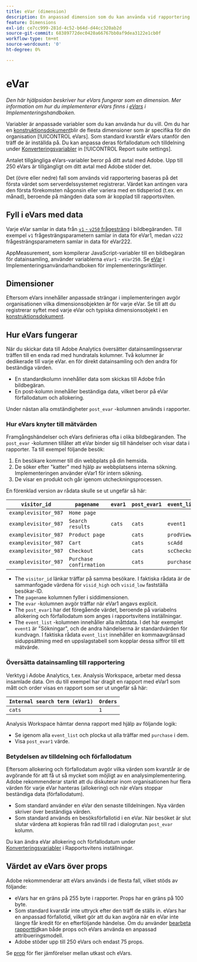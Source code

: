 ```yaml
---
title: eVar (dimension)
description: En anpassad dimension som du kan använda vid rapportering.
feature: Dimensions
exl-id: ce7cc999-281d-4c52-b64d-d44cc320ab2d
source-git-commit: 68389772dec0420a66767bb0af9dea3122e1cb0f
workflow-type: tm+mt
source-wordcount: '0'
ht-degree: 0%

---
```


# eVar

*Den här hjälpsidan beskriver hur eVars fungerar som en dimension. Mer information om hur du implementerar eVars finns i [eVars](/help/implement/vars/page-vars/evar.md) i Implementeringshandboken.*

Variabler är anpassade variabler som du kan använda hur du vill. Om du har en [konstruktionsdokument](/help/implement/prepare/solution-design.md)blir de flesta dimensioner som är specifika för din organisation [!UICONTROL eVars]. Som standard kvarstår eVars utanför den träff de är inställda på. Du kan anpassa deras förfallodatum och tilldelning under [Konverteringsvariabler](/help/admin/admin/c-manage-report-suites/c-edit-report-suites/conversion-var-admin/conversion-var-admin.md) in [!UICONTROL Report suite settings].

Antalet tillgängliga eVars-variabler beror på ditt avtal med Adobe. Upp till 250 eVars är tillgängligt om ditt avtal med Adobe stöder det.

Det (övre eller nedre) fall som används vid rapportering baseras på det första värdet som serverdelssystemet registrerar. Värdet kan antingen vara den första förekomsten någonsin eller variera med en tidsperiod (t.ex. en månad), beroende på mängden data som är kopplad till rapportsviten.

## Fyll i eVars med data

Varje eVar samlar in data från [`v1` - `v250` frågesträng](/help/implement/validate/query-parameters.md) i bildbegäranden. Till exempel `v1` frågesträngsparametern samlar in data för eVar1, medan `v222` frågesträngsparametern samlar in data för eVar222.

AppMeasurement, som kompilerar JavaScript-variabler till en bildbegäran för datainsamling, använder variablerna `eVar1` - `eVar250`. Se [eVar](/help/implement/vars/page-vars/evar.md) i Implementeringsanvändarhandboken för implementeringsriktlinjer.

## Dimensioner

Eftersom eVars innehåller anpassade strängar i implementeringen avgör organisationen vilka dimensionsobjekten är för varje eVar. Se till att du registrerar syftet med varje eVar och typiska dimensionsobjekt i en [konstruktionsdokument](/help/implement/prepare/solution-design.md).

## Hur eVars fungerar

När du skickar data till Adobe Analytics översätter datainsamlingsservrar träffen till en enda rad med hundratals kolumner. Två kolumner är dedikerade till varje eVar. en för direkt datainsamling och den andra för beständiga värden.

* En standardkolumn innehåller data som skickas till Adobe från bildbegäran.
* En post-kolumn innehåller beständiga data, vilket beror på eVar förfallodatum och allokering.

Under nästan alla omständigheter `post_evar` -kolumnen används i rapporter.

### Hur eVars knyter till mätvärden

Framgångshändelser och eVars definieras ofta i olika bildbegäranden. The `post_evar` -kolumnen tillåter att eVar binder sig till händelser och visar data i rapporter. Ta till exempel följande besök:

1. En besökare kommer till din webbplats på din hemsida.
2. De söker efter &quot;katter&quot; med hjälp av webbplatsens interna sökning. Implementeringen använder eVar1 för intern sökning.
3. De visar en produkt och går igenom utcheckningsprocessen.

En förenklad version av rådata skulle se ut ungefär så här:

| `visitor_id` | `pagename` | `evar1` | `post_evar1` | `event_list` |
| --- | --- | --- | --- | --- |
| `examplevisitor_987` | `Home page` |  |  |  |
| `examplevisitor_987` | `Search results` | `cats` | `cats` | `event1` |
| `examplevisitor_987` | `Product page` |  | `cats` | `prodView` |
| `examplevisitor_987` | `Cart` |  | `cats` | `scAdd` |
| `examplevisitor_987` | `Checkout` |  | `cats` | `scCheckout` |
| `examplevisitor_987` | `Purchase confirmation` |  | `cats` | `purchase` |

* The `visitor_id` länkar träffar på samma besökare. I faktiska rådata är de sammanfogade värdena för `visid_high` och `visid_low` fastställa besökar-ID.
* The `pagename` kolumnen fyller i siddimensionen.
* The `evar` -kolumnen avgör träffar när eVar1 angavs explicit.
* The `post_evar1` har det föregående värdet, beroende på variabelns allokering och förfallodatum som anges i rapportsvitens inställningar.
* The `event_list` -kolumnen innehåller alla måttdata. I det här exemplet `event1` är &quot;Sökningar&quot;, och de andra händelserna är standardvärden för kundvagn. I faktiska rådata `event_list` innehåller en kommaavgränsad siduppsättning med en uppslagstabell som kopplar dessa siffror till ett mätvärde.

### Översätta datainsamling till rapportering

Verktyg i Adobe Analytics, t.ex. Analysis Workspace, arbetar med dessa insamlade data. Om du till exempel har dragit en rapport med eVar1 som mått och order visas en rapport som ser ut ungefär så här:

| `Internal search term (eVar1)` | `Orders` |
| --- | --- |
| `cats` | `1` |

Analysis Workspace hämtar denna rapport med hjälp av följande logik:

* Se igenom alla `event_list` och plocka ut alla träffar med `purchase` i dem.
* Visa `post_evar1` värde.

### Betydelsen av tilldelning och förfallodatum

Eftersom allokering och förfallodatum avgör vilka värden som kvarstår är de avgörande för att få ut så mycket som möjligt av en analysimplementering. Adobe rekommenderar starkt att du diskuterar inom organisationen hur flera värden för varje eVar hanteras (allokering) och när eVars stoppar beständiga data (förfallodatum).

* Som standard använder en eVar den senaste tilldelningen. Nya värden skriver över beständiga värden.
* Som standard används en besöksförfallotid i en eVar. När besöket är slut slutar värdena att kopieras från rad till rad i dialogrutan `post_evar` kolumn.

Du kan ändra eVar allokering och förfallodatum under [Konverteringsvariabler](/help/admin/admin/c-manage-report-suites/c-edit-report-suites/conversion-var-admin/conversion-var-admin.md) i Rapportsvitens inställningar.

## Värdet av eVars över props

Adobe rekommenderar att eVars används i de flesta fall, vilket stöds av följande:

* eVars har en gräns på 255 byte i rapporter. Props har en gräns på 100 byte.
* Som standard kvarstår inte uttryck efter den träff de ställs in. eVars har en anpassad förfallotid, vilket gör att du kan avgöra när en eVar inte längre får kredit för en efterföljande händelse. Om du använder [bearbeta rapporttid](/help/components/vrs/vrs-report-time-processing.md)kan både props och eVars använda en anpassad attribueringsmodell.
* Adobe stöder upp till 250 eVars och endast 75 props.

Se [prop](prop.md) för fler jämförelser mellan utkast och eVars.
